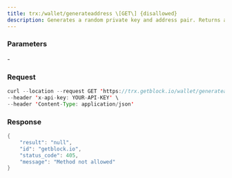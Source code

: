 ```yaml
---
title: trx:/wallet/generateaddress \[GET\] {disallowed}
description: Generates a random private key and address pair. Returns a private key,the corresponding address in hex, and base58. There is a security risk.This interface service has been shutdown by the Trongrid. Please use theoffline mode or the node deployed by yourself.
---
```


### Parameters


\-

### Request

``` java
curl --location --request GET 'https://trx.getblock.io/wallet/generateaddress?' \
--header 'x-api-key: YOUR-API-KEY' \
--header 'Content-Type: application/json' 
```

###  Response

``` java
{
    "result": "null",
    "id": "getblock.io",
    "status_code": 405,
    "message": "Method not allowed"
}
```

